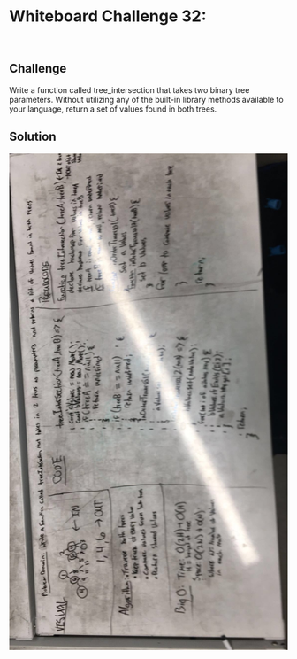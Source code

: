 # Whiteboard Challenge 32:
​
## Challenge
Write a function called tree_intersection that takes two binary tree parameters.
Without utilizing any of the built-in library methods available to your language, return a set of values found in both trees.

## Solution

![White board picture](./assets/treeIntersection.jpg)